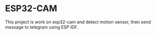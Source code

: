 # ESP32-CAM
This project is work on esp32-cam and detect motion sensor, then send message to telegram using ESP IDF.
